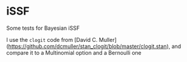 # iSSF

Some tests for Bayesian iSSF 

I use the `clogit` code from [David C. Muller] (https://github.com/dcmuller/stan_clogit/blob/master/clogit.stan), and compare it to a Multinomial option and a Bernoulli one
